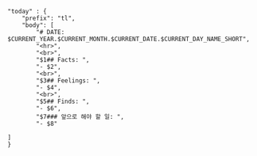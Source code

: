 
	"today" : {
		"prefix": "tl",
		"body": [
			"# DATE: $CURRENT_YEAR.$CURRENT_MONTH.$CURRENT_DATE.$CURRENT_DAY_NAME_SHORT",
			"<hr>",
			"<br>",
			"$1## Facts: ",
			"- $2",
			"<br>",
			"$3## Feelings: ",
			"- $4",
			"<br>",
			"$5## Finds: ",
			"- $6", 
			"$7### 앞으로 해야 할 일: ",
			"- $8"
	
	]
	}




